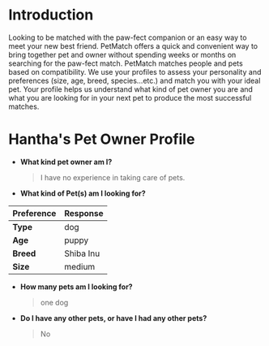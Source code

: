 # Introduction
Looking to be matched with the paw-fect companion or an easy way to meet your new best friend. PetMatch offers a quick and convenient way to bring together pet and owner without spending weeks or months on searching for the paw-fect match. PetMatch matches people and pets based on compatibility. We use your profiles to assess your personality and preferences (size, age, breed, species…etc.) and match you with your ideal pet. Your profile helps us understand what kind of pet owner you are and what you are looking for in your next pet to produce the most successful matches.

# Hantha's Pet Owner Profile
* **What kind pet owner am I?**

	> I have no experience in taking care of pets.

* **What kind of Pet(s) am I looking for?**

| Preference  | Response  |
| ----------- | --------- |
| **Type**    | dog       |
| **Age**     | puppy     |
| **Breed**   | Shiba Inu |
| **Size**    | medium    |

* **How many pets am I looking for?**

	> one dog

* **Do I have any other pets, or have I had any other pets?**

	> No